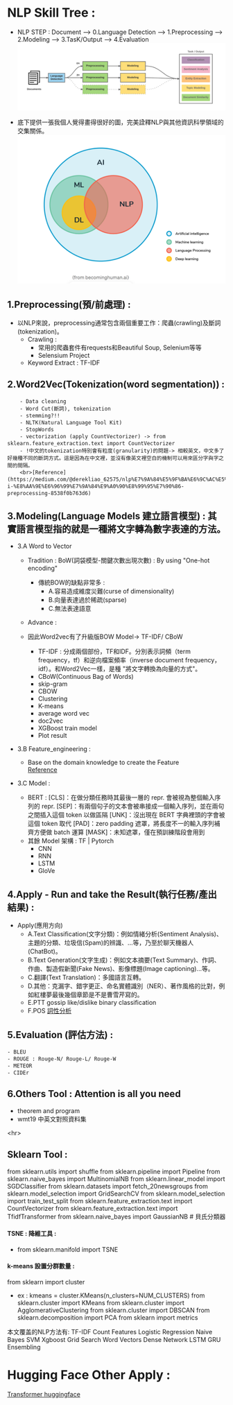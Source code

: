 # NLP Skill Tree : 

- NLP STEP : Document --> 0.Language Detection --> 1.Preprocessing --> 2.Modeling --> 3.TasK/Output --> 4.Evaluation 
![image](./data/img/nlp_3Step.png)

- 底下提供一張我個人覺得畫得很好的圖，完美詮釋NLP與其他資訊科學領域的交集關係。<br>
![image](./data/img/nlp.png)

## 1.Preprocessing(預/前處理) : 
- 以NLP來說，preprocessing通常包含兩個重要工作：爬蟲(crawling)及斷詞(tokenization)。
    - Crawling : 
        - 常用的爬蟲套件有requests和Beautiful Soup, Selenium等等
        - Selensium Project 
    - Keyword Extract : TF-IDF

## 2.Word2Vec(Tokenization(word segmentation)) : 
        - Data cleaning
        - Word Cut(斷詞), tokenization
        - stemming?!!
        - NLTK(Natural Language Tool Kit)
        - StopWords
        - vectorization (apply CountVectorizer) -> from sklearn.feature_extraction.text import CountVectorizer
        - !中文的tokenization特別會有粒度(granularity)的問題-> 相較英文，中文多了好幾種不同的斷詞方式。這是因為在中文裡，並沒有像英文裡空白的機制可以用來區分字與字之間的間隔。
        <br>[Reference](https://medium.com/@derekliao_62575/nlp%E7%9A%84%E5%9F%BA%E6%9C%AC%E5%9F%B7%E8%A1%8C%E6%AD%A5%E9%A9%9F-i-%E8%AA%9E%E6%96%99%E7%9A%84%E9%A0%90%E8%99%95%E7%90%86-preprocessing-8538f0b763d6)

## 3.Modeling(Language Models 建立語言模型) : 其實語言模型指的就是一種將文字轉為數字表達的方法。

- 3.A Word to Vector
    - Tradition : BoW(詞袋模型-關鍵次數出現次數) : By using "One-hot encoding"
        - 傳統BOW的缺點非常多 :
            - A.容易造成維度災難(curse of dimensionality)
            - B.向量表達過於稀疏(sparse)
            - C.無法表達語意

    - Advance : 
    - 因此Word2vec有了升級版BOW Model-> TF-IDF/ CBoW
        - TF-IDF :  分成兩個部份，TF和IDF。分別表示詞頻（term frequency，tf）和逆向檔案頻率（inverse document frequency，idf）。和Word2Vec一樣，是種 "將文字轉換為向量的方式"。
        - CBoW(Continuous Bag of Words)
        - skip-gram
        - CBOW
        - Clustering
        - K-means
        - average word vec
        - doc2vec
        - XGBoost train model
        - Plot result

- 3.B Feature_engineering : 
    - Base on the domain knowledge to create the Feature<br>
    [Reference](https://github.com/mohdahmad242/Feature-Engineering-in-NLP/blob/main/Feature_engineering_NLP.ipynb)

- 3.C Model : 
    - BERT : 
        [CLS]：在做分類任務時其最後一層的 repr. 會被視為整個輸入序列的 repr.
        [SEP]：有兩個句子的文本會被串接成一個輸入序列，並在兩句之間插入這個 token 以做區隔
        [UNK]：沒出現在 BERT 字典裡頭的字會被這個 token 取代
        [PAD]：zero padding 遮罩，將長度不一的輸入序列補齊方便做 batch 運算
        [MASK]：未知遮罩，僅在預訓練階段會用到
    - 其餘 Model 架構 : TF | Pytorch
        - CNN
        - RNN
        - LSTM
        - GloVe


## 4.Apply - Run and take the Result(執行任務/產出結果) : 
- Apply(應用方向)
    - A.Text Classification(文字分類)：例如情緒分析(Sentiment Analysis)、主題的分類、垃圾信(Spam)的辨識、...等，乃至於聊天機器人(ChatBot)。
    - B.Text Generation(文字生成)：例如文本摘要(Text Summary)、作詞、作曲、製造假新聞(Fake News)、影像標題(Image captioning)...等。
    - C.翻譯(Text Translation)：多國語言互轉。
    - D.其他：克漏字、錯字更正、命名實體識別（NER）、著作風格的比對，例如紅樓夢最後幾個章節是不是曹雪芹寫的。
    - E.PTT gossip like/dislike binary classification
    - F.POS [詞性分析](/)


## 5.Evaluation (評估方法) :
    - BLEU
    - ROUGE : Rouge-N/ Rouge-L/ Rouge-W
    - METEOR
    - CIDEr

## 6.Others Tool : Attention is all you need 
   - theorem and program 
   - wmt19 中英文對照資料集

<hr\>

## Sklearn Tool : 
from sklearn.utils import shuffle
from sklearn.pipeline import Pipeline
from sklearn.naive_bayes import MultinomialNB
from sklearn.linear_model import SGDClassifier
from sklearn.datasets import fetch_20newsgroups
from sklearn.model_selection import GridSearchCV
from sklearn.model_selection import train_test_split
from sklearn.feature_extraction.text import CountVectorizer
from sklearn.feature_extraction.text import TfidfTransformer
from sklearn.naive_bayes import GaussianNB # 貝氏分類器

#### TSNE : 降維工具 : 
- from sklearn.manifold import TSNE


#### k-means 設置分群數量 : 
from sklearn import cluster
- ex : kmeans = cluster.KMeans(n_clusters=NUM_CLUSTERS)
from sklearn.cluster import KMeans
from sklearn.cluster import AgglomerativeClustering
from sklearn.cluster import DBSCAN
from sklearn.decomposition import PCA
from sklearn import metrics

本文覆盖的NLP方法有:
TF-IDF
Count Features
Logistic Regression
Naive Bayes
SVM
Xgboost
Grid Search
Word Vectors
Dense Network
LSTM
GRU
Ensembling

# Hugging Face Other Apply : 
[Transformer huggingface](https://huggingface.co/docs/transformers/main_classes/pipelines)